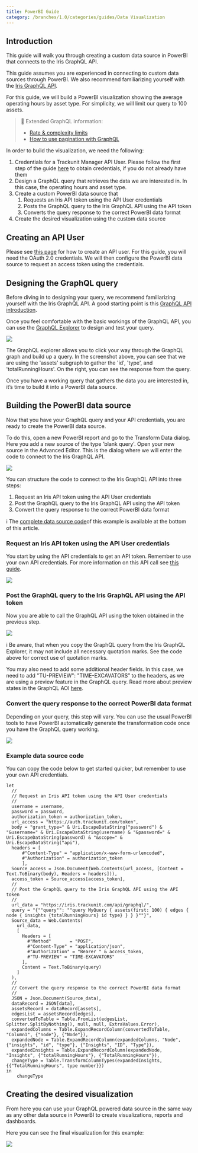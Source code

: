 ```yaml
---
title: PowerBI Guide
category: /branches/1.0/categories/guides/Data Visualization
---
```


## Introduction

This guide will walk you through creating a custom data source in PowerBI that connects to the Iris GraphQL API.

This guide assumes you are experienced in connecting to custom data sources through PowerBI. We also recommend familiarizing yourself with the [Iris GraphQL API](https://developers.trackunit.com/reference/graphql-api-introduction).

For this guide, we will build a PowerBI visualization showing the average operating hours by asset type. For simplicity, we will limit our query to 100 assets.

> 📘 Extended GraphQL information:
>
> - [Rate & complexity limits](https://developers.trackunit.com/reference/graphql-api-rate-limits)
> - [How to use pagination with GraphQL](https://developers.trackunit.com/reference/graphql-api-pagination)

In order to build the visualization, we need the following:

1. Credentials for a Trackunit Manager API User. Please follow the first step of the guide [here](https://developers.trackunit.com/reference/access-token) to obtain credentials, if you do not already have them
2. Design a GraphQL query that retrieves the data we are interested in. In this case, the operating hours and asset type.
3. Create a custom PowerBI data source that
   1. Requests an Iris API token using the API User credentials
   2. Posts the GraphQL query to the Iris GraphQL API using the API token
   3. Converts the query response to the correct PowerBI data format
4. Create the desired visualization using the custom data source

## Creating an API User

Please see [this page](https://developers.trackunit.com/reference/access-token) for how to create an API user. For this guide, you will need the OAuth 2.0 credentials. We will then configure the PowerBI data source to request an access token using the credentials.

## Designing the GraphQL query

Before diving in to designing your query, we recommend familiarizing yourself with the Iris GraphQL API. A good starting point is this [GraphQL API introduction](https://developers.trackunit.com/reference/graphql-api-introduction).

Once you feel comfortable with the basic workings of the GraphQL API, you can use the [GraphQL Explorer](https://apps.iris.trackunit.com/graphql-public-viewer/) to design and test your query.

![](https://paper-attachments.dropboxusercontent.com/s_1B420E96A783D9410490925A5F80B2699E64CA79C5FCE645252EEA38D98A57CF_1701773925264_image.png)

The GraphQL explorer allows you to click your way through the GraphQL graph and build up a query. In the screenshot above, you can see that we are using the 'assets' subgraph to gather the 'id', 'type', and 'totalRunningHours'. On the right, you can see the response from the query.

Once you have a working query that gathers the data you are interested in, it’s time to build it into a PowerBI data source.

## Building the PowerBI data source

Now that you have your GraphQL query and your API credentials, you are ready to create the PowerBI data source.

To do this, open a new PowerBI report and go to the Transform Data dialog. Here you add a new source of the type 'blank query'. Open your new source in the Advanced Editor. This is the dialog where we will enter the code to connect to the Iris GraphQL API.

![](https://paper-attachments.dropboxusercontent.com/s_0103981BCC2FDE987007E02840AB13EADF7AC69622662739269EA91233F203D6_1701863678608_Skrmbillede+2023-12-06+kl.+12.54.34.png)

You can structure the code to connect to the Iris GraphQL API into three steps:

1. Request an Iris API token using the API User credentials
2. Post the GraphQL query to the Iris GraphQL API using the API token
3. Convert the query response to the correct PowerBI data format

ℹ️ The [complete data source code](https://developers.trackunit.com/docs/powerbi-guide#example-data-source-code)of this example is available at the bottom of this article.

### Request an Iris API token using the API User credentials

You start by using the API credentials to get an API token. Remember to use your own API credentials. For more information on this API call see [this guide](https://developers.trackunit.com/reference/access-token).

![](https://paper-attachments.dropboxusercontent.com/s_0103981BCC2FDE987007E02840AB13EADF7AC69622662739269EA91233F203D6_1701863739676_Skrmbillede+2023-12-06+kl.+12.55.35.png)

### Post the GraphQL query to the Iris GraphQL API using the API token

Now you are able to call the GraphQL API using the token obtained in the previous step.

![](https://paper-attachments.dropboxusercontent.com/s_0103981BCC2FDE987007E02840AB13EADF7AC69622662739269EA91233F203D6_1701863768509_Skrmbillede+2023-12-06+kl.+12.56.04.png)

ℹ️ Be aware, that when you copy the GraphQL query from the Iris GraphQL Explorer, it may not include all necessary quotation marks. See the code above for correct use of quotation marks.

You may also need to add some additional header fields. In this case, we need to add "TU-PREVIEW": "TIME-EXCAVATORS” to the headers, as we are using a preview feature in the GraphQL query. Read more about preview states in the GraphQL AOI [here](https://developers.trackunit.com/reference/graphql-api-introduction#overview-of-graphql-data-sources).

### Convert the query response to the correct PowerBI data format

Depending on your query, this step will vary. You can use the usual PowerBI tools to have PowerBI automatically generate the transformation code once you have the GraphQL query working.

![](https://paper-attachments.dropboxusercontent.com/s_0103981BCC2FDE987007E02840AB13EADF7AC69622662739269EA91233F203D6_1701863787193_Skrmbillede+2023-12-06+kl.+12.56.22.png)

### Example data source code

You can copy the code below to get started quicker, but remember to use your own API credentials.

```
let
  //
  // Request an Iris API token using the API User credentials
  //
  username = username,
  password = password,
  authorization_token = authorization_token,
  url_access = "https://auth.trackunit.com/token",
  body = "grant_type=" & Uri.EscapeDataString("password") & "&username=" & Uri.EscapeDataString(username) & "&password=" & Uri.EscapeDataString(password) & "&scope=" & Uri.EscapeDataString("api"),
  headers = [
      #"Content-Type" = "application/x-www-form-urlencoded",
      #"Authorization" = authorization_token
      ],
  Source_access = Json.Document(Web.Contents(url_access, [Content = Text.ToBinary(body), Headers = headers])),
  access_token = Source_access[access_token],
  //
  // Post the GraphQL query to the Iris GraphQL API using the API token
  //
  url_data = "https://iris.trackunit.com/api/graphql/",
  query = "{""query"": ""query MyQuery { assets(first: 100) { edges { node { insights {totalRunningHours} id type} } } }""}",
  Source_data = Web.Contents(
    url_data,
    [
      Headers = [
        #"Method"       = "POST",
        #"Content-Type" = "application/json",
        #"Authorization" = "Bearer " & access_token,
        #"TU-PREVIEW" = "TIME-EXCAVATORS"
      ],
      Content = Text.ToBinary(query)
    ]
  ),
  //
  // Convert the query response to the correct PowerBI data format
  //
  JSON = Json.Document(Source_data),
  dataRecord = JSON[data],
  assetsRecord = dataRecord[assets],
  edgesList = assetsRecord[edges],
  convertedToTable = Table.FromList(edgesList, Splitter.SplitByNothing(), null, null, ExtraValues.Error),
  expandedColumns = Table.ExpandRecordColumn(convertedToTable, "Column1", {"node"}, {"Node"}),
  expandedNode = Table.ExpandRecordColumn(expandedColumns, "Node", {"insights", "id", "type"}, {"Insights", "ID", "Type"}),
  expandedInsights = Table.ExpandRecordColumn(expandedNode, "Insights", {"totalRunningHours"}, {"TotalRunningHours"}),
  changeType = Table.TransformColumnTypes(expandedInsights,{{"TotalRunningHours", type number}})
in
    changeType
```

## Creating the desired visualization

From here you can use your GraphQL powered data source in the same way as any other data source in PowerBI to create visualizations, reports and dashboards.

Here you can see the final visualization for this example:

![](https://paper-attachments.dropboxusercontent.com/s_1B420E96A783D9410490925A5F80B2699E64CA79C5FCE645252EEA38D98A57CF_1701863184018_image.png)
